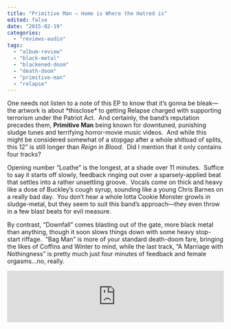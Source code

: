 ```yaml
---
title: "Primitive Man – Home is Where the Hatred is"
edited: false
date: "2015-02-19"
categories:
  - "reviews-audio"
tags:
  - "album-review"
  - "black-metal"
  - "blackened-doom"
  - "death-doom"
  - "primitive-man"
  - "relapse"
---
```


One needs not listen to a note of this EP to know that it’s gonna be bleak—the artwork is about \*thisclose\* to getting Relapse charged with supporting terrorism under the Patriot Act.  And certainly, the band’s reputation precedes them, **Primitive Man** being known for downtuned, punishing sludge tunes and terrifying horror-movie music videos.  And while this might be considered somewhat of a stopgap after a whole shitload of splits, this 12” is still longer than _Reign in Blood_.  Did I mention that it only contains four tracks?

Opening number “Loathe” is the longest, at a shade over 11 minutes.  Suffice to say it starts off slowly, feedback ringing out over a sparsely-applied beat that settles into a rather unsettling groove.  Vocals come on thick and heavy like a dose of Buckley’s cough syrup, sounding like a young Chris Barnes on a really bad day.  You don’t hear a whole lotta Cookie Monster growls in sludge-metal, but they seem to suit this band’s approach—they even throw in a few blast beats for evil measure.

By contrast, “Downfall” comes blasting out of the gate, more black metal than anything, though it soon slows things down with some heavy stop-start riffage.  “Bag Man” is more of your standard death-doom fare, bringing the likes of Coffins and Winter to mind, while the last track, “A Marriage with Nothingness” is pretty much just four minutes of feedback and female orgasms…no, really.

<iframe style="border: 0; width: 100%; height: 120px;" src="https://bandcamp.com/EmbeddedPlayer/album=2063137789/size=large/bgcol=ffffff/linkcol=0687f5/tracklist=false/artwork=small/transparent=true/" width="300" height="150" seamless=""><a href="http://primitivemandoom.bandcamp.com/album/home-is-where-the-hatred-is">Home Is Where The Hatred Is by Primitive Man</a></iframe>
